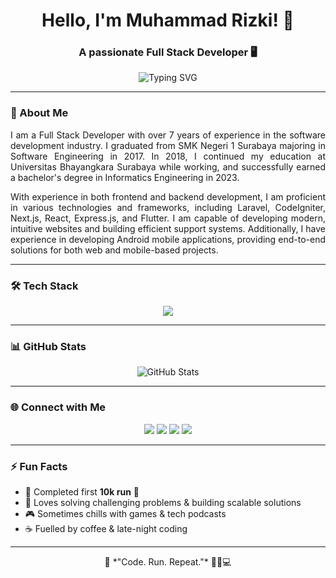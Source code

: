 <h1 align="center">Hello, I'm Muhammad Rizki! 👋</h1>
<h3 align="center">A passionate Full Stack Developer 🖥️</h3>

<p align="center">
  <img src="https://readme-typing-svg.herokuapp.com?font=Fira+Code&weight=500&size=22&pause=1000&color=00FFAA&center=true&vCenter=true&width=435&lines=Full+Stack+Developer;Frontend+%7C+Backend" alt="Typing SVG" />
</p>

---

### 🚀 About Me

<p align="justify">
I am a Full Stack Developer with over 7 years of experience in the software development industry. I graduated from SMK Negeri 1 Surabaya majoring in Software Engineering in 2017. In 2018, I continued my education at Universitas Bhayangkara Surabaya while working, and successfully earned a bachelor's degree in Informatics Engineering in 2023.
</p>
<p align="justify">
With experience in both frontend and backend development, I am proficient in various technologies and frameworks, including Laravel, CodeIgniter, Next.js, React, Express.js, and Flutter. I am capable of developing modern, intuitive websites and building efficient support systems. Additionally, I have experience in developing Android mobile applications, providing end-to-end solutions for both web and mobile-based projects.
</p>

---

### 🛠️ Tech Stack
<p align="center">
  <img src="https://skillicons.dev/icons?i=nextjs,ts,react,laravel,php,js,express,bootstrap,flutter,tailwind,git,linux,vscode" />
</p>

---

### 📊 GitHub Stats
<p align="center">
  <img src="https://github-readme-stats.vercel.app/api?username=mrizkinm&show_icons=true&theme=radical" alt="GitHub Stats" />
  <!-- <img src="https://github-readme-stats.vercel.app/api/top-langs/?username=mrizkinm&layout=compact&theme=radical" alt="Top Languages" /> -->
</p>

---

### 🌐 Connect with Me
<p align="center">
  <a href="https://www.linkedin.com/in/muhammad-rizki-0998/" target="_blank"><img src="https://img.shields.io/badge/LinkedIn-0077B5?style=for-the-badge&logo=linkedin&logoColor=white" /></a>
  <a href="mailto:muhammadrizkinur37@gmail.com" target="_blank"><img src="https://img.shields.io/badge/Email-D14836?style=for-the-badge&logo=gmail&logoColor=white" /></a>
  <a href="https://github.com/mrizkinm" target="_blank"><img src="https://img.shields.io/badge/GitHub-171515?style=for-the-badge&logo=github&logoColor=white" /></a>
  <a href="https://mrizkinm.github.io" target="_blank"><img src="https://img.shields.io/badge/Website-28a745?style=for-the-badge&logo=githubpages&logoColor=white" /></a>
</p>

---

### ⚡ Fun Facts
- 🥇 Completed first **10k run** 🎉  
- 🧠 Loves solving challenging problems & building scalable solutions  
- 🎮 Sometimes chills with games & tech podcasts  
- ☕ Fuelled by coffee & late-night coding  

---

<p align="center">
  🚀 *"Code. Run. Repeat."* 🏃‍♂️💻
</p>